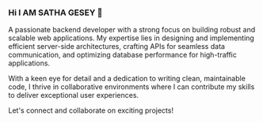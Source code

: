 ### Hi I AM SATHA GESEY 👋
 A passionate backend developer with a strong focus on building robust and scalable web applications.
My expertise lies in designing and implementing efficient server-side architectures, crafting APIs for seamless data communication, and optimizing database performance for high-traffic applications.

With a keen eye for detail and a dedication to writing clean, maintainable code, I thrive in collaborative environments where I can contribute my skills to deliver exceptional user experiences.

Let's connect and collaborate on exciting projects!
<!--
**sathagesey33/sathagesey33** is a ✨ _special_ ✨ repository because its `README.md` (this file) appears on your GitHub profile.

Here are some ideas to get you started:

- 🔭 I’m currently working on https://mamas-joy.onrender.com/
- 🌱 I’m currently learning ...
- 👯 I’m looking to collaborate on ...
- 🤔 I’m looking for help with ...
- 💬 Ask me about ...
- 📫 How to reach me: ...
- 😄 Pronouns: ...
- ⚡ Fun fact: ...
-->
